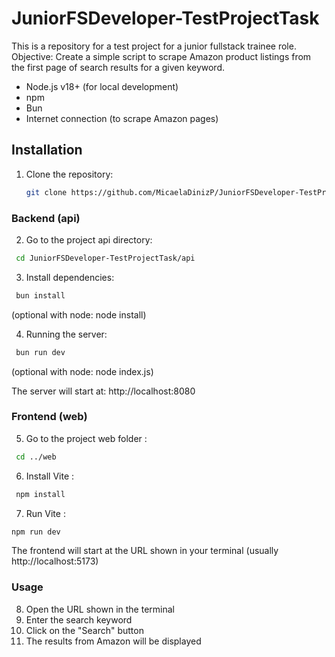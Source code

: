 # JuniorFSDeveloper-TestProjectTask
This is a repository for a test project for a junior fullstack trainee role. Objective: Create a simple script to scrape Amazon product listings from the first page of search results for a given keyword.

- Node.js v18+ (for local development)
- npm
- Bun
- Internet connection (to scrape Amazon pages)

## Installation
1. Clone the repository:
   ```bash
   git clone https://github.com/MicaelaDinizP/JuniorFSDeveloper-TestProjectTask.git

### Backend (api)
2. Go to the project api directory:
  ```bash
   cd JuniorFSDeveloper-TestProjectTask/api
  ```
3. Install dependencies:
  ```bash
   bun install
  ```
(optional with node: node install)

4. Running the server:
  ```bash
   bun run dev
  ```
(optional with node: node index.js)

The server will start at: http://localhost:8080

### Frontend (web)
5. Go to the project web folder :
  ```bash
   cd ../web
  ```
6. Install Vite :
  ```bash
   npm install
  ```
7. Run Vite :
  ```bash
  npm run dev
  ```
The frontend will start at the URL shown in your terminal (usually http://localhost:5173)

### Usage
8. Open the URL shown in the terminal
9. Enter the search keyword
10. Click on the "Search" button
11. The results from Amazon will be displayed
